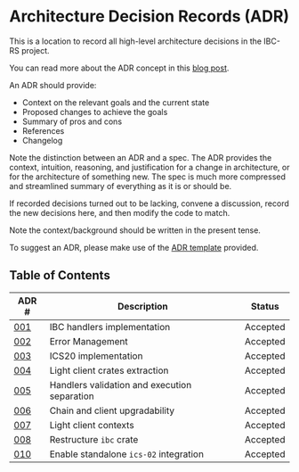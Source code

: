 # Architecture Decision Records (ADR)

This is a location to record all high-level architecture decisions in the IBC-RS project.

You can read more about the ADR concept in this [blog post](https://product.reverb.com/documenting-architecture-decisions-the-reverb-way-a3563bb24bd0#.78xhdix6t).

An ADR should provide:

- Context on the relevant goals and the current state
- Proposed changes to achieve the goals
- Summary of pros and cons
- References
- Changelog

Note the distinction between an ADR and a spec. The ADR provides the context, intuition, reasoning, and
justification for a change in architecture, or for the architecture of something
new. The spec is much more compressed and streamlined summary of everything as
it is or should be.

If recorded decisions turned out to be lacking, convene a discussion, record the new decisions here, and then modify the code to match.

Note the context/background should be written in the present tense.

To suggest an ADR, please make use of the [ADR template](./adr-template.md) provided.

## Table of Contents

| ADR \#                                                  | Description                                  | Status   |
| ------------------------------------------------------- | -------------------------------------------- | -------- |
| [001](./adr-001-handler-implementation.md)              | IBC handlers implementation                  | Accepted |
| [002](./adr-002-error.md)                               | Error Management                             | Accepted |
| [003](./adr-003-ics20-implementation.md)                | ICS20 implementation                         | Accepted |
| [004](./adr-004-light-client-crates-extraction.md)      | Light client crates extraction               | Accepted |
| [005](./adr-005-handlers-redesign.md)                   | Handlers validation and execution separation | Accepted |
| [006](./adr-006-upgrade-client-implementation.md)       | Chain and client upgradability               | Accepted |
| [007](./adr-007-light-client-contexts.md)               | Light client contexts                        | Accepted |
| [008](./adr-008-restructure-ibc-crate.md)               | Restructure `ibc` crate                      | Accepted |
| [010](./adr-010-enable-standalone-ics02-integration.md) | Enable standalone `ics-02` integration       | Accepted |
